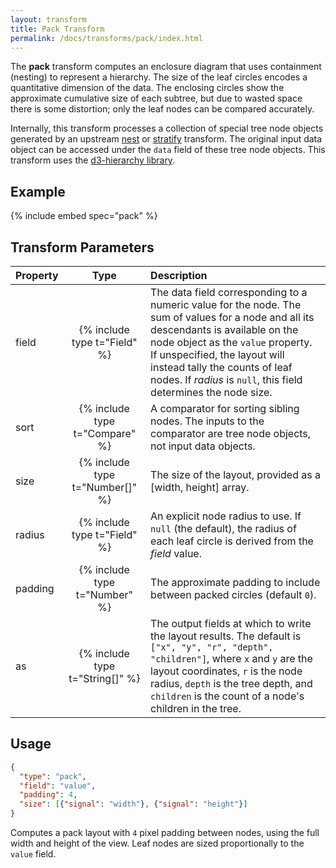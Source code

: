 ```yaml
---
layout: transform
title: Pack Transform
permalink: /docs/transforms/pack/index.html
---
```


The **pack** transform computes an enclosure diagram that uses containment (nesting) to represent a hierarchy. The size of the leaf circles encodes a quantitative dimension of the data. The enclosing circles show the approximate cumulative size of each subtree, but due to wasted space there is some distortion; only the leaf nodes can be compared accurately.

Internally, this transform processes a collection of special tree node objects generated by an upstream [nest](../nest) or [stratify](../stratify) transform. The original input data object can be accessed under the `data` field of these tree node objects. This transform uses the [d3-hierarchy library](https://github.com/d3/d3-hierarchy).

## Example

{% include embed spec="pack" %}

## Transform Parameters

| Property            | Type                           | Description   |
| :------------------ | :----------------------------: | :------------ |
| field               | {% include type t="Field" %}   | The data field corresponding to a numeric value for the node. The sum of values for a node and all its descendants is available on the node object as the `value` property. If unspecified, the layout will instead tally the counts of leaf nodes. If _radius_ is `null`, this field determines the node size.|
| sort                | {% include type t="Compare" %} | A comparator for sorting sibling nodes. The inputs to the comparator are tree node objects, not input data objects.|
| size                | {% include type t="Number[]" %}| The size of the layout, provided as a [width, height] array.|
| radius              | {% include type t="Field" %}   | An explicit node radius to use. If `null` (the default), the radius of each leaf circle is derived from the _field_ value.|
| padding             | {% include type t="Number" %}  | The approximate padding to include between packed circles (default `0`).|
| as                  | {% include type t="String[]" %}| The output fields at which to write the layout results. The default is `["x", "y", "r", "depth", "children"]`, where `x` and `y` are the layout coordinates, `r` is the node radius, `depth` is the tree depth, and `children` is the count of a node's children in the tree.|

## Usage

```json
{
  "type": "pack",
  "field": "value",
  "padding": 4,
  "size": [{"signal": "width"}, {"signal": "height"}]
}
```

Computes a pack layout with `4` pixel padding between nodes, using the full width and height of the view. Leaf nodes are sized proportionally to the `value` field.
